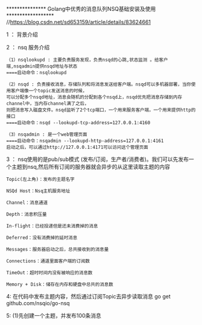 *************** Golang中优秀的消息队列NSQ基础安装及使用 ******************
//https://blog.csdn.net/sd653159/article/details/83624661


1 ： 背景介绍

2 ： nsq 服务介绍

    （1）nsqlookupd : 主要负责服务发现，负责nsqd的心跳,状态监测 。给客户端,nsqadmin提供nsqd地址与状态
    ====启动命令：nsqlookupd

    （2）nsqd : 负责接收消息，存储队列和将消息发送给客户端。nsqd可以多机器部署，当你使用客户端像一个topic发送消息的时候，
    可以分配多个nsqd地址，消息会随机的分配到各个nsqd上，nsqd优先把消息存储到内存channel中，当内存channel满了之后，
    则把消息写入磁盘文件。nsqd监听了2个tcp端口，一个用来服务客户端，一个用来提供http的接口
    ====启动命令：nsqd --lookupd-tcp-address=127.0.0.1:4160
    
    （3）nsqadmin : 是一个web管理页面
    ====启动命令：nsqadmin --lookupd-http-address=127.0.0.1:4161
    启动之后，可以通过http://127.0.0.1:4171可以访问这个管理页面

3 ： nsq使用的是pub/sub模式 (发布/订阅，生产者/消费者)。我们可以先发布一个主题到nsq,然后所有订阅的服务器就会异步的从这里读取主题的内容

    Topic(左上角)：发布的主题名字

    NSQd Host：Nsq主机服务地址

    Channel：消息通道

    Depth：消息积压量

    In-flight：已经投递但是还未消费掉的消息

    Deferred：没有消费掉的延时消息

    Messages：服务器启动之后，总共接收到的消息量

    Connections：通道里面客户端的订阅数

    TimeOut：超时时间内没有被响应的消息数

    Memory + Disk：储存在内存和硬盘中总共的消息数


4: 在代码中发布主题内容，然后通过订阅Topic去异步读取消息
    go get github.com/nsqio/go-nsq


5: (1)先创建一个主题，并发布100条消息
